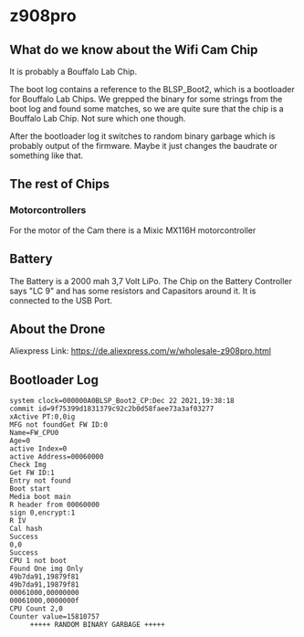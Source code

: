 # z908pro

## What do we know about the Wifi Cam Chip

It is probably a Bouffalo Lab Chip.

The boot log contains a reference to the BLSP_Boot2, which is a bootloader for Bouffalo Lab Chips. We grepped the binary for some strings from the boot log and found some matches, so we are quite sure that the chip is a Bouffalo Lab Chip. Not sure which one though.

After the bootloader log it switches to random binary garbage which is probably output of the firmware. Maybe it just changes the baudrate or something like that.
## The rest of Chips
### Motorcontrollers
For the motor of the Cam there is a Mixic MX116H motorcontroller
## Battery
The Battery is a 2000 mah 3,7 Volt LiPo.
The Chip on the Battery Controller says "LC 9" and has some resistors and Capasitors around it. It is connected to the USB Port.
## About the Drone
Aliexpress Link: https://de.aliexpress.com/w/wholesale-z908pro.html
## Bootloader Log

```
system clock=000000A0BLSP_Boot2_CP:Dec 22 2021,19:38:18
commit id=9f75399d1831379c92c2b0d58faee73a3af03277
xActive PT:0,0ig
MFG not foundGet FW ID:0
Name=FW_CPU0
Age=0
active Index=0
active Address=00060000
Check Img
Get FW ID:1
Entry not found
Boot start
Media boot main
R header from 00060000
sign 0,encrypt:1
R IV
Cal hash
Success
0,0
Success
CPU 1 not boot
Found One img Only
49b7da91,19879f81
49b7da91,19879f81
00061000,00000000
00061000,0000000f
CPU Count 2,0
Counter value=15810757
     +++++ RANDOM BINARY GARBAGE +++++
```
